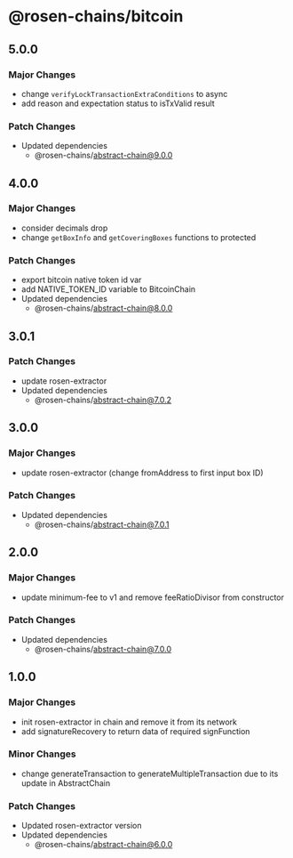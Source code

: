 # @rosen-chains/bitcoin

## 5.0.0

### Major Changes

- change `verifyLockTransactionExtraConditions` to async
- add reason and expectation status to isTxValid result

### Patch Changes

- Updated dependencies
  - @rosen-chains/abstract-chain@9.0.0

## 4.0.0

### Major Changes

- consider decimals drop
- change `getBoxInfo` and `getCoveringBoxes` functions to protected

### Patch Changes

- export bitcoin native token id var
- add NATIVE_TOKEN_ID variable to BitcoinChain
- Updated dependencies
  - @rosen-chains/abstract-chain@8.0.0

## 3.0.1

### Patch Changes

- update rosen-extractor
- Updated dependencies
  - @rosen-chains/abstract-chain@7.0.2

## 3.0.0

### Major Changes

- update rosen-extractor (change fromAddress to first input box ID)

### Patch Changes

- Updated dependencies
  - @rosen-chains/abstract-chain@7.0.1

## 2.0.0

### Major Changes

- update minimum-fee to v1 and remove feeRatioDivisor from constructor

### Patch Changes

- Updated dependencies
  - @rosen-chains/abstract-chain@7.0.0

## 1.0.0

### Major Changes

- init rosen-extractor in chain and remove it from its network
- add signatureRecovery to return data of required signFunction

### Minor Changes

- change generateTransaction to generateMultipleTransaction due to its update in AbstractChain

### Patch Changes

- Updated rosen-extractor version
- Updated dependencies
  - @rosen-chains/abstract-chain@6.0.0

